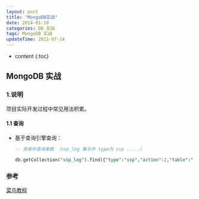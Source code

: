 ```yaml
---
layout: post
title: "MongoDB实战"
date: 2014-01-10 
categories: DB 实战
tags: MongoDB 实战
updateTime: 2021-07-14 
---
```


* content
{:toc}
## MongoDB 实战

### 1.说明

项目实际开发过程中常见用法积累。

#### 1.1 查询

- 基于查询引擎查询：

  ```sql
  -- 按条件查询条数 （ssp_log 集合中 type为 ssp .....)
  
  db.getCollection("ssp_log").find({"type":"ssp","action":2,"table":"premises","time":{$lte:1617379200},"data":{$regex:".*?\\【.*"}}).count()
  
  ```

  



### 参考

[菜鸟教程](https://www.runoob.com/mongodb/mongodb-tutorial.html)